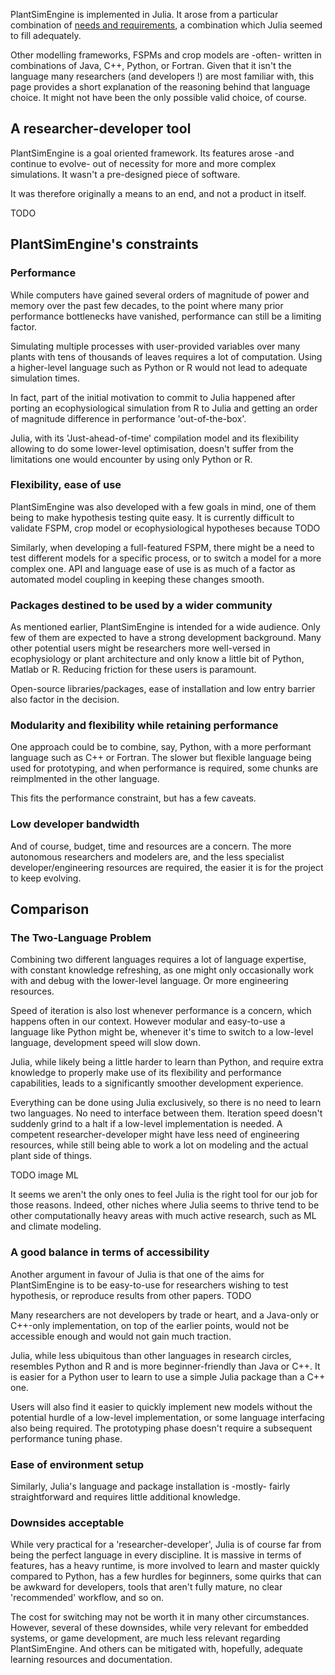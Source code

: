 PlantSimEngine is implemented in Julia. It arose from a particular combination of [needs and requirements](TODO), a combination which Julia seemed to fill adequately.

Other modelling frameworks, FSPMs and crop models are -often- written in combinations of Java, C++, Python, or Fortran. Given that it isn't the language many researchers (and developers !) are most familiar with, this page provides a short explanation of the reasoning behind that language choice. It might not have been the only possible valid choice, of course.

## A researcher-developer tool

PlantSimEngine is a goal oriented framework. Its features arose -and continue to evolve- out of necessity for more and more complex simulations. It wasn't a pre-designed piece of software.

It was therefore originally a means to an end, and not a product in itself. 

TODO

## PlantSimEngine's constraints

### Performance

While computers have gained several orders of magnitude of power and memory over the past few decades, to the point where many prior performance bottlenecks have vanished, performance can still be a limiting factor.

Simulating multiple processes with user-provided variables over many plants with tens of thousands of leaves requires a lot of computation. Using a higher-level language such as Python or R would not lead to adequate simulation times.

In fact, part of the initial motivation to commit to Julia happened after porting an ecophysiological simulation from R to Julia and getting an order of magnitude difference in performance 'out-of-the-box'.

Julia, with its 'Just-ahead-of-time' compilation model and its flexibility allowing to do some lower-level optimisation, doesn't suffer from the limitations one would encounter by using only Python or R. 

### Flexibility, ease of use

PlantSimEngine was also developed with a few goals in mind, one of them being to make hypothesis testing quite easy. It is currently difficult to validate FSPM, crop model or ecophysiological hypotheses because TODO

Similarly, when developing a full-featured FSPM, there might be a need to test different models for a specific process, or to switch a model for a more complex one. API and language ease of use is as much of a factor as automated model coupling in keeping these changes smooth.

### Packages destined to be used by a wider community

As mentioned earlier, PlantSimEngine is intended for a wide audience. Only few of them are expected to have a strong development background. Many other potential users might be researchers more well-versed in ecophysiology or plant architecture and only know a little bit of Python, Matlab or R. Reducing friction for these users is paramount.

Open-source libraries/packages, ease of installation and low entry barrier also factor in the decision.

### Modularity and flexibility while retaining performance

One approach could be to combine, say, Python, with a more performant language such as C++ or Fortran. The slower but flexible language being used for prototyping, and when performance is required, some chunks are reimplmented in the other language.

This fits the performance constraint, but has a few caveats.

### Low developer bandwidth

And of course, budget, time and resources are a concern. The more autonomous researchers and modelers are, and the less specialist developer/engineering resources are required, the easier it is for the project to keep evolving.

## Comparison

### The Two-Language Problem

Combining two different languages requires a lot of language expertise, with constant knowledge refreshing, as one might only occasionally work with and debug with the lower-level language. Or more engineering resources.

Speed of iteration is also lost whenever performance is a concern, which happens often in our context. However modular and easy-to-use a language like Python might be, whenever it's time to switch to a low-level language, development speed will slow down.

Julia, while likely being a little harder to learn than Python, and require extra knowledge to properly make use of its flexibility and performance capabilities, leads to a significantly smoother development experience.

Everything can be done using Julia exclusively, so there is no need to learn two languages. No need to interface between them. Iteration speed doesn't suddenly grind to a halt if a low-level implementation is needed. A competent researcher-developer might have less need of engineering resources, while still being able to work a lot on modeling and the actual plant side of things.

TODO image ML

It seems we aren't the only ones to feel Julia is the right tool for our job for those reasons. Indeed, other niches where Julia seems to thrive tend to be other computationally heavy areas with much active research, such as ML and climate modeling.

### A good balance in terms of accessibility

Another argument in favour of Julia is that one of the aims for PlantSimEngine is to be easy-to-use for researchers wishing to test hypothesis, or reproduce results from other papers. TODO

Many researchers are not developers by trade or heart, and a Java-only or C++-only implementation, on top of the earlier points, would not be accessible enough and would not gain much traction.

Julia, while less ubiquitous than other languages in research circles, resembles Python and R and is more beginner-friendly than Java or C++. It is easier for a Python user to learn to use a simple Julia package than a C++ one. 

Users will also find it easier to quickly implement new models without the potential hurdle of a low-level implementation, or some language interfacing also being required. The prototyping phase doesn't require a subsequent performance tuning phase.

### Ease of environment setup

Similarly, Julia's language and package installation is -mostly- fairly straightforward and requires little additional knowledge.

### Downsides acceptable

While very practical for a 'researcher-developer', Julia is of course far from being the perfect language in every discipline. It is massive in terms of features, has a heavy runtime, is more involved to learn and master quickly compared to Python, has a few hurdles for beginners, some quirks that can be awkward for developers, tools that aren't fully mature, no clear 'recommended' workflow, and so on. 

The cost for switching may not be worth it in many other circumstances. However, several of these downsides, while very relevant for embedded systems, or game development, are much less relevant regarding PlantSimEngine. And others can be mitigated with, hopefully, adequate learning resources and documentation.